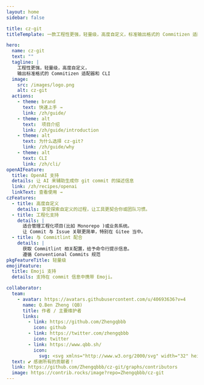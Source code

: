 ```yaml
---
layout: home
sidebar: false

title: cz-git
titleTemplate: 一款工程性更强，轻量级，高度自定义，标准输出格式的 Commitizen 适配器

hero:
  name: cz-git
  text: ""
  tagline: |
    工程性更强，轻量级，高度自定义，
    输出标准格式的 Commitizen 适配器和 CLI
  image:
    src: /images/logo.png
    alt: cz-git
  actions:
    - theme: brand
      text: 快速上手 →
      link: /zh/guide/
    - theme: alt
      text:  项目介绍
      link: /zh/guide/introduction
    - theme: alt
      text: 为什么选择 cz-git?
      link: /zh/guide/why
    - theme: alt
      text: CLI
      link: /zh/cli/
openAIFeature:
  title: OpenAI 支持
  details: 让 AI 来辅助生成你 git commit 的描述信息
  link: /zh/recipes/openai
  linkText: 查看使用 →
czFeatures:
  - title: 高度自定义
    details: 享受探索自定义的过程，让工具更契合你或团队习惯。
  - title: 工程化支持
    details: |
      适合管理工程化项目(比如 Monorepo )或业务系统。
      让 Commit 与 Issue 关联更简单，特别在 Gitee 当中。
  - title: 与 Commitlint 配合
    details: |
      获取 Commitlint 相关配置，给予命令行提示信息。
      遵循 Conventional Commits 规范
pkgFeatureTitle: 轻量级
emojiFeature:
  title: Emoji 支持
  details: 支持在 commit 信息中携带 Emoji。

collaborator:
  team: 
    - avatar: https://avatars.githubusercontent.com/u/40693636?v=4
      name: Q.Ben Zheng (QB)
      title: 作者 / 主要维护者
      links:
        - link: https://github.com/Zhengqbbb
          icon: github
        - link: https://twitter.com/zhengqbbb
          icon: twitter
        - link: https://www.qbb.sh/
          icon: 
            svg: <svg xmlns="http://www.w3.org/2000/svg" width="32" height="32" viewBox="0 0 20 20"><path fill="currentColor" d="M17 17H3V3h5V1H3a2 2 0 0 0-2 2v14a2 2 0 0 0 2 2h14a2 2 0 0 0 2-2v-5h-2z"/><path fill="currentColor" d="m11 1l3.29 3.29l-5.73 5.73l1.42 1.42l5.73-5.73L19 9V1z"/></svg>
  text: 💕 感谢所有的贡献者！
  link: https://github.com/Zhengqbbb/cz-git/graphs/contributors
  image: https://contrib.rocks/image?repo=Zhengqbbb/cz-git
---
```


